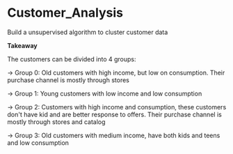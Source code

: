 # Customer_Analysis
Build a unsupervised algorithm to cluster customer data 



**Takeaway**


The customers can be divided into 4 groups:

-> Group 0: Old customers with high income, but low on consumption. Their purchase channel is mostly through stores

-> Group 1: Young customers with low income and low consumption

-> Group 2: Customers with high income and consumption, these customers don't have kid and are better response to offers. Their purchase channel is mostly through stores and catalog

-> Group 3: Old customers with medium income, have both kids and teens and low consumption

